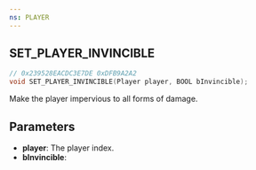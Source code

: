 ```yaml
---
ns: PLAYER
---
```

## SET_PLAYER_INVINCIBLE

```c
// 0x239528EACDC3E7DE 0xDFB9A2A2
void SET_PLAYER_INVINCIBLE(Player player, BOOL bInvincible);
```

Make the player impervious to all forms of damage.

## Parameters
* **player**: The player index.
* **bInvincible**: 

